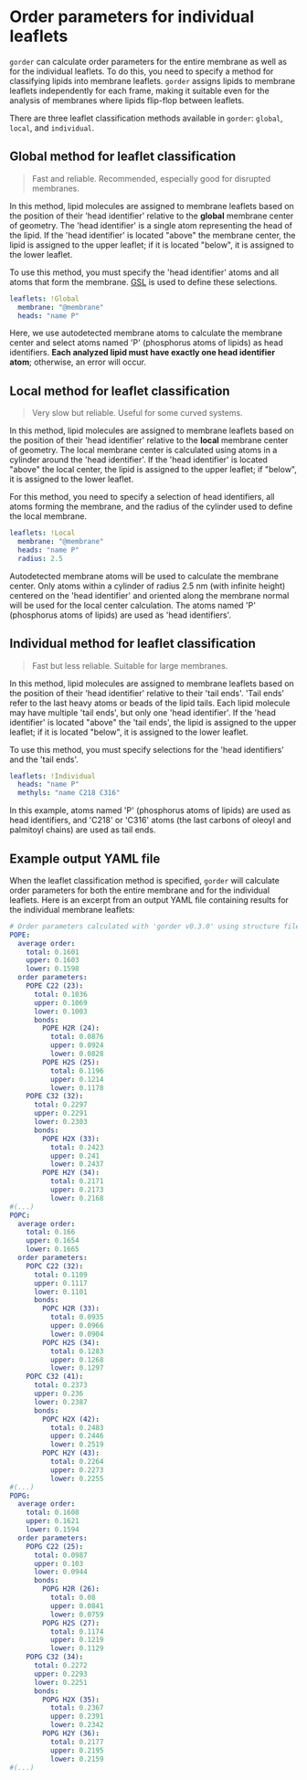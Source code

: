 # Order parameters for individual leaflets

`gorder` can calculate order parameters for the entire membrane as well as for the individual leaflets. To do this, you need to specify a method for classifying lipids into membrane leaflets. `gorder` assigns lipids to membrane leaflets independently for each frame, making it suitable even for the analysis of membranes where lipids flip-flop between leaflets.

There are three leaflet classification methods available in `gorder`: `global`, `local`, and `individual`.

## Global method for leaflet classification

> Fast and reliable. Recommended, especially good for disrupted membranes.

In this method, lipid molecules are assigned to membrane leaflets based on the position of their 'head identifier' relative to the **global** membrane center of geometry. The 'head identifier' is a single atom representing the head of the lipid. If the 'head identifier' is located "above" the membrane center, the lipid is assigned to the upper leaflet; if it is located "below", it is assigned to the lower leaflet.

To use this method, you must specify the 'head identifier' atoms and all atoms that form the membrane. [GSL](https://docs.rs/groan_rs/latest/groan_rs/#groan-selection-language) is used to define these selections.

```yaml
leaflets: !Global
  membrane: "@membrane" 
  heads: "name P"
```

Here, we use autodetected membrane atoms to calculate the membrane center and select atoms named 'P' (phosphorus atoms of lipids) as head identifiers. **Each analyzed lipid must have exactly one head identifier atom**; otherwise, an error will occur.

## Local method for leaflet classification

> Very slow but reliable. Useful for some curved systems.

In this method, lipid molecules are assigned to membrane leaflets based on the position of their 'head identifier' relative to the **local** membrane center of geometry. The local membrane center is calculated using atoms in a cylinder around the 'head identifier'. If the 'head identifier' is located "above" the local center, the lipid is assigned to the upper leaflet; if "below", it is assigned to the lower leaflet.

For this method, you need to specify a selection of head identifiers, all atoms forming the membrane, and the radius of the cylinder used to define the local membrane.

```yaml
leaflets: !Local
  membrane: "@membrane"
  heads: "name P"
  radius: 2.5
```

Autodetected membrane atoms will be used to calculate the membrane center. Only atoms within a cylinder of radius 2.5 nm (with infinite height) centered on the 'head identifier' and oriented along the membrane normal will be used for the local center calculation. The atoms named 'P' (phosphorus atoms of lipids) are used as 'head identifiers'.

## Individual method for leaflet classification

> Fast but less reliable. Suitable for large membranes.

In this method, lipid molecules are assigned to membrane leaflets based on the position of their 'head identifier' relative to their 'tail ends'. 'Tail ends' refer to the last heavy atoms or beads of the lipid tails. Each lipid molecule may have multiple 'tail ends', but only one 'head identifier'. If the 'head identifier' is located "above" the 'tail ends', the lipid is assigned to the upper leaflet; if it is located "below", it is assigned to the lower leaflet.

To use this method, you must specify selections for the 'head identifiers' and the 'tail ends'.

```yaml
leaflets: !Individual
  heads: "name P"
  methyls: "name C218 C316"
```

In this example, atoms named 'P' (phosphorus atoms of lipids) are used as head identifiers, and 'C218' or 'C316' atoms (the last carbons of oleoyl and palmitoyl chains) are used as tail ends.

## Example output YAML file

When the leaflet classification method is specified, `gorder` will calculate order parameters for both the entire membrane and for the individual leaflets. Here is an excerpt from an output YAML file containing results for the individual membrane leaflets:

```yaml
# Order parameters calculated with 'gorder v0.3.0' using structure file 'system.tpr' and trajectory file 'md.xtc'.
POPE:
  average order:
    total: 0.1601
    upper: 0.1603
    lower: 0.1598
  order parameters:
    POPE C22 (23):
      total: 0.1036
      upper: 0.1069
      lower: 0.1003
      bonds:
        POPE H2R (24):
          total: 0.0876
          upper: 0.0924
          lower: 0.0828
        POPE H2S (25):
          total: 0.1196
          upper: 0.1214
          lower: 0.1178
    POPE C32 (32):
      total: 0.2297
      upper: 0.2291
      lower: 0.2303
      bonds:
        POPE H2X (33):
          total: 0.2423
          upper: 0.241
          lower: 0.2437
        POPE H2Y (34):
          total: 0.2171
          upper: 0.2173
          lower: 0.2168
#(...)
POPC:
  average order:
    total: 0.166
    upper: 0.1654
    lower: 0.1665
  order parameters:
    POPC C22 (32):
      total: 0.1109
      upper: 0.1117
      lower: 0.1101
      bonds:
        POPC H2R (33):
          total: 0.0935
          upper: 0.0966
          lower: 0.0904
        POPC H2S (34):
          total: 0.1283
          upper: 0.1268
          lower: 0.1297
    POPC C32 (41):
      total: 0.2373
      upper: 0.236
      lower: 0.2387
      bonds:
        POPC H2X (42):
          total: 0.2483
          upper: 0.2446
          lower: 0.2519
        POPC H2Y (43):
          total: 0.2264
          upper: 0.2273
          lower: 0.2255
#(...)
POPG:
  average order:
    total: 0.1608
    upper: 0.1621
    lower: 0.1594
  order parameters:
    POPG C22 (25):
      total: 0.0987
      upper: 0.103
      lower: 0.0944
      bonds:
        POPG H2R (26):
          total: 0.08
          upper: 0.0841
          lower: 0.0759
        POPG H2S (27):
          total: 0.1174
          upper: 0.1219
          lower: 0.1129
    POPG C32 (34):
      total: 0.2272
      upper: 0.2293
      lower: 0.2251
      bonds:
        POPG H2X (35):
          total: 0.2367
          upper: 0.2391
          lower: 0.2342
        POPG H2Y (36):
          total: 0.2177
          upper: 0.2195
          lower: 0.2159
#(...)
```